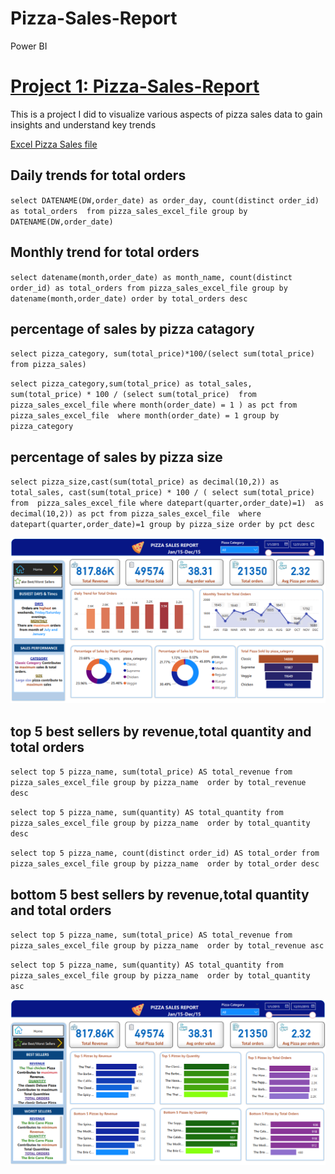 # Pizza-Sales-Report  
Power BI 

# [Project 1: Pizza-Sales-Report](https://akedataanalyst.github.io/Pizza-Sales-Report/)

This is a project I did to visualize various aspects of pizza sales data to gain insights and understand key trends

[Excel Pizza Sales file](pizza_sales_excel_file.xlsx)

## Daily trends for total orders 

`select DATENAME(DW,order_date) as order_day, count(distinct order_id) as total_orders 
from pizza_sales_excel_file
group by DATENAME(DW,order_date)`

## Monthly trend for total orders

`select datename(month,order_date) as month_name, count(distinct order_id) as total_orders
from pizza_sales_excel_file
group by datename(month,order_date)
order by total_orders desc`

## percentage of sales by pizza catagory

`select pizza_category, sum(total_price)*100/(select sum(total_price) from pizza_sales)`

`select pizza_category,sum(total_price) as total_sales, sum(total_price) * 100 / (select sum(total_price) 
from  pizza_sales_excel_file where month(order_date) = 1 ) as pct
from pizza_sales_excel_file 
where month(order_date) = 1
group by pizza_category`

## percentage of sales by pizza size

`select pizza_size,cast(sum(total_price) as decimal(10,2)) as total_sales, cast(sum(total_price) * 100 / ( select sum(total_price) 
from  pizza_sales_excel_file where datepart(quarter,order_date)=1)  as decimal(10,2)) as pct
from pizza_sales_excel_file 
where datepart(quarter,order_date)=1
group by pizza_size
order by pct desc`

![](pizza0.PNG)

## top 5 best sellers by revenue,total quantity and total orders

`select top 5 pizza_name, sum(total_price) AS total_revenue from pizza_sales_excel_file
group by pizza_name 
order by total_revenue desc`

`select top 5 pizza_name, sum(quantity) AS total_quantity from pizza_sales_excel_file
group by pizza_name 
order by total_quantity desc`

`select top 5 pizza_name, count(distinct order_id) AS total_order from pizza_sales_excel_file
group by pizza_name 
order by total_order desc`

## bottom 5 best sellers by revenue,total quantity and total orders
`select top 5 pizza_name, sum(total_price) AS total_revenue from pizza_sales_excel_file
group by pizza_name 
order by total_revenue asc`


`select top 5 pizza_name, sum(quantity) AS total_quantity from pizza_sales_excel_file
group by pizza_name 
order by total_quantity asc`

![](pizza1.PNG)

